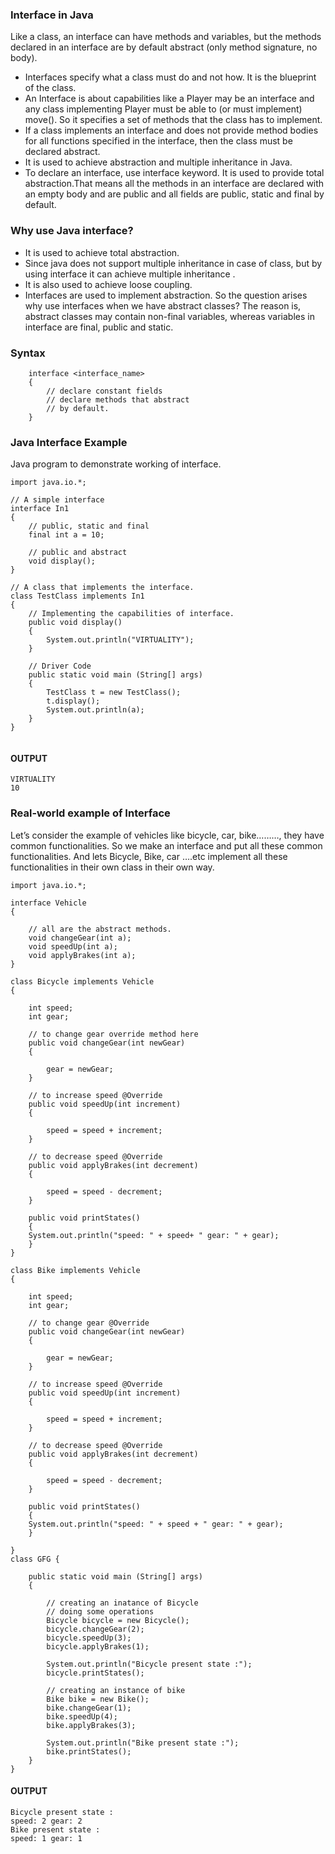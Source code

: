 ### Interface in Java
Like a class, an interface can have methods and variables, but the methods declared in an interface are by default abstract (only method signature, no body).  
- Interfaces specify what a class must do and not how. It is the blueprint of the class.
- An Interface is about capabilities like a Player may be an interface and any class implementing Player must be able to (or must implement) move(). So it specifies a set of methods that the class has to implement.
- If a class implements an interface and does not provide method bodies for all functions specified in the interface, then the class must be declared abstract.
-  It is used to achieve abstraction and multiple inheritance in Java.
- To declare an interface, use interface keyword. It is used to provide total abstraction.That means all the methods in an interface are declared with an empty body and are public and all fields are public, static and final by default.

### Why use Java interface?

- It is used to achieve total abstraction.
- Since java does not support multiple inheritance in case of class, but by using interface it can achieve multiple inheritance .
- It is also used to achieve loose coupling.
- Interfaces are used to implement abstraction. So the question arises why use interfaces when we have abstract classes?
The reason is, abstract classes may contain non-final variables, whereas variables in interface are final, public and static.
	
### Syntax

```
	interface <interface_name>
	{ 
	    // declare constant fields  
	    // declare methods that abstract   
	    // by default.  
	}
```

### Java Interface Example
Java program to demonstrate working of interface.

```
import java.io.*;

// A simple interface
interface In1
{
	// public, static and final
	final int a = 10;

	// public and abstract
	void display();
}

// A class that implements the interface.
class TestClass implements In1
{
	// Implementing the capabilities of interface.
	public void display()
	{
		System.out.println("VIRTUALITY");
	}

	// Driver Code
	public static void main (String[] args)
	{
		TestClass t = new TestClass();
		t.display();
		System.out.println(a);
	}
}


```
#### OUTPUT
```
VIRTUALITY
10
```

### Real-world example of Interface
Let’s consider the example of vehicles like bicycle, car, bike………, they have common functionalities. So we make an interface and put all these common functionalities. And lets Bicycle, Bike, car ….etc implement all these functionalities in their own class in their own way.


```
import java.io.*;

interface Vehicle 
{
	
	// all are the abstract methods.
	void changeGear(int a);
	void speedUp(int a);
	void applyBrakes(int a);
}

class Bicycle implements Vehicle
{
	
	int speed;
	int gear;
	
	// to change gear override method here
	public void changeGear(int newGear)
	{
		
		gear = newGear;
	}
	
	// to increase speed @Override
	public void speedUp(int increment)
	{
		
		speed = speed + increment;
	}
	
	// to decrease speed @Override
	public void applyBrakes(int decrement)
	{
		
		speed = speed - decrement;
	}
	
	public void printStates() 
	{
	System.out.println("speed: " + speed+ " gear: " + gear);
	}
}

class Bike implements Vehicle 
{
	
	int speed;
	int gear;
	
	// to change gear @Override
	public void changeGear(int newGear)
	{
		
		gear = newGear;
	}
	
	// to increase speed @Override
	public void speedUp(int increment)
	{
		
		speed = speed + increment;
	}
	
	// to decrease speed @Override
	public void applyBrakes(int decrement)
	{
		
		speed = speed - decrement;
	}
	
	public void printStates()
	{
	System.out.println("speed: " + speed + " gear: " + gear);
	}
	
}
class GFG {
	
	public static void main (String[] args) 
	{
	
		// creating an inatance of Bicycle
		// doing some operations
		Bicycle bicycle = new Bicycle();
		bicycle.changeGear(2);
		bicycle.speedUp(3);
		bicycle.applyBrakes(1);
		
		System.out.println("Bicycle present state :");
		bicycle.printStates();
		
		// creating an instance of bike
		Bike bike = new Bike();
		bike.changeGear(1);
		bike.speedUp(4);
		bike.applyBrakes(3);
		
		System.out.println("Bike present state :");
		bike.printStates();
	}
}
```

#### OUTPUT
```
Bicycle present state :
speed: 2 gear: 2
Bike present state :
speed: 1 gear: 1
```









